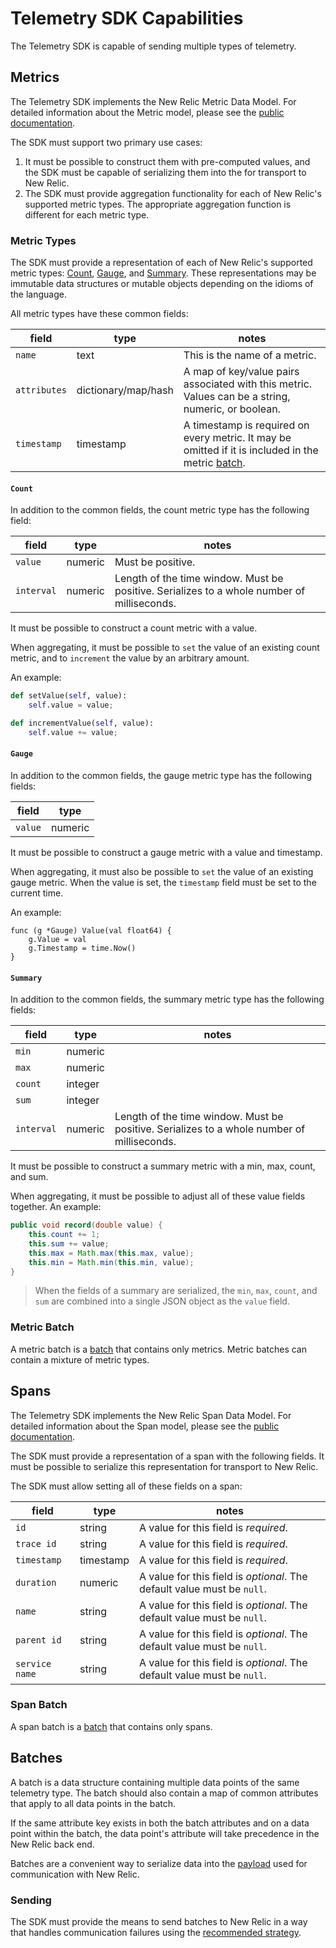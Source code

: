 # Telemetry SDK Capabilities

The Telemetry SDK is capable of sending multiple types of telemetry.

## Metrics

The Telemetry SDK implements the New Relic Metric Data Model.  For detailed information
about the Metric model, please see the [public documentation](https://docs.newrelic.com/docs/report-metrics-metric-api).

The SDK must support two primary use cases:
1. It must be possible to construct them with
   pre-computed values, and the SDK must be capable of serializing them into the for
   transport to New Relic.
2. The SDK must provide aggregation functionality for each of New Relic's supported metric
   types.  The appropriate aggregation function is different for each metric type.

### Metric Types

The SDK must provide a representation of each of New Relic's supported metric types:
[Count](#count), [Gauge](#gauge), and [Summary](#summary).  These representations may be
immutable data structures or mutable objects depending on the idioms of the
language.

All metric types have these common fields:

| field  | type | notes |
| ------ | ---- | ----- |
| `name` | text | This is the name of a metric. |
| `attributes` | dictionary/map/hash | A map of key/value pairs associated with this metric.  Values can be a string, numeric, or boolean. |
| `timestamp`  | timestamp | A timestamp is required on every metric.  It may be omitted if it is included in the metric [batch](#metric-batch). |

#### `Count`

  In addition to the common fields, the count metric type has the following field:

  | field | type | notes |
  | ----- | ---- | ----- |
  | `value` | numeric | Must be positive. |
  | `interval` | numeric | Length of the time window.  Must be positive.  Serializes to a whole number of milliseconds. |

  It must be possible to construct a count metric with a value.

  When aggregating, it must be possible to `set` the value of an
  existing count metric, and to `increment` the value by an arbitrary amount.

  An example:
  ```python
  def setValue(self, value):
      self.value = value;

  def incrementValue(self, value):
      self.value += value;
  ```

#### `Gauge`

  In addition to the common fields, the gauge metric type has the following fields:

  | field  | type |
  | ------ | ---- |
  | `value` | numeric |

  It must be possible to construct a gauge metric with a value and timestamp.

  When aggregating, it must also be possible to `set` the value of an existing gauge
  metric. When the value is set, the `timestamp` field must be set to the current time.

  An example:
  ```golang
  func (g *Gauge) Value(val float64) {
      g.Value = val
      g.Timestamp = time.Now()
  }
  ```

#### `Summary`

  In addition to the common fields, the summary metric type has the following fields:

  | field  | type | notes |
  | ------ | ---- | ----- |
  | `min` | numeric | |
  | `max` | numeric | |
  | `count` | integer | |
  | `sum` | integer | |
  | `interval` | numeric | Length of the time window.  Must be positive.  Serializes to a whole number of milliseconds. |

  It must be possible to construct a summary metric with a min, max, count, and sum.

  When aggregating, it must be possible to adjust all of these value fields together.
  An example:
  ```java
  public void record(double value) {
      this.count += 1;
      this.sum += value;
      this.max = Math.max(this.max, value);
      this.min = Math.min(this.min, value);
  }
  ```
  >When the fields of a summary are serialized, the `min`, `max`, `count`, and `sum` are
  combined into a single JSON object as the `value` field.

### Metric Batch

  A metric batch is a [batch](#batches) that contains only metrics.  Metric batches can
  contain a mixture of metric types.

## Spans

The Telemetry SDK implements the New Relic Span Data Model.  For detailed information
about the Span model, please see the [public documentation](https://docs.newrelic.com/docs/apm/distributed-tracing/trace-api/introduction-new-relic-trace-api).

The SDK must provide a representation of a span with the following fields.  It must be
possible to serialize this representation for transport to New Relic.

The SDK must allow setting all of these fields on a span:

  | field          | type      | notes                    |
  | ------         | ----      | -----                    |
  | `id`           | string    | A value for this field is _required_. |
  | `trace id`     | string    | A value for this field is _required_. |
  | `timestamp`    | timestamp | A value for this field is _required_. |
  | `duration`     | numeric   | A value for this field is _optional_. The default value must be `null`. |
  | `name`         | string    | A value for this field is _optional_. The default value must be `null`. |
  | `parent id`    | string    | A value for this field is _optional_. The default value must be `null`. |
  | `service name` | string    | A value for this field is _optional_. The default value must be `null`. |

### Span Batch

  A span batch is a [batch](#batches) that contains only spans.

## Batches

A batch is a data structure containing multiple data points of the same telemetry type.
The batch should also contain a map of common attributes that apply to all data points in
the batch.

If the same attribute key exists in both the batch attributes and on a data point within
the batch, the data point's attribute will take precedence in the New Relic back end.

Batches are a convenient way to serialize data into the
[payload](./communication.md#payload) used for communication with New Relic.

### Sending

  The SDK must provide the means to send batches to New Relic in a way that
  handles communication failures using the
  [recommended strategy](./communication.md#graceful-degradation).
